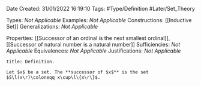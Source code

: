 <div class="topSpace"></div>

Date Created: 31/01/2022 16:19:10
Tags: #Type/Definition #Later/Set_Theory

Types: _Not Applicable_
Examples: _Not Applicable_
Constructions: [[Inductive Set]]
Generalizations: _Not Applicable_

Properties: [[Successor of an ordinal is the next smallest ordinal]], [[Successor of natural number is a natural number]]
Sufficiencies: _Not Applicable_
Equivalences: _Not Applicable_
Justifications: _Not Applicable_

``` ad-Definition
title: Definition.

Let $x$ be a set. The **successor of $x$** is the set $S\l(x\r)\coloneqq x\cup\l\{x\r\}$.

```
